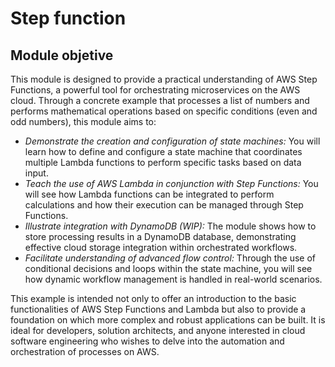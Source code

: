 # Step function
## Module objetive

This module is designed to provide a practical understanding of AWS Step Functions, a powerful tool for orchestrating microservices on the AWS cloud. Through a concrete example that processes a list of numbers and performs mathematical operations based on specific conditions (even and odd numbers), this module aims to:

- *Demonstrate the creation and configuration of state machines:* You will learn how to define and configure a state machine that coordinates multiple Lambda functions to perform specific tasks based on data input.
- *Teach the use of AWS Lambda in conjunction with Step Functions:* You will see how Lambda functions can be integrated to perform calculations and how their execution can be managed through Step Functions.
- *Illustrate integration with DynamoDB (WIP):* The module shows how to store processing results in a DynamoDB database, demonstrating effective cloud storage integration within orchestrated workflows.
- *Facilitate understanding of advanced flow control:* Through the use of conditional decisions and loops within the state machine, you will see how dynamic workflow management is handled in real-world scenarios.


This example is intended not only to offer an introduction to the basic functionalities of AWS Step Functions and Lambda but also to provide a foundation on which more complex and robust applications can be built. It is ideal for developers, solution architects, and anyone interested in cloud software engineering who wishes to delve into the automation and orchestration of processes on AWS.
